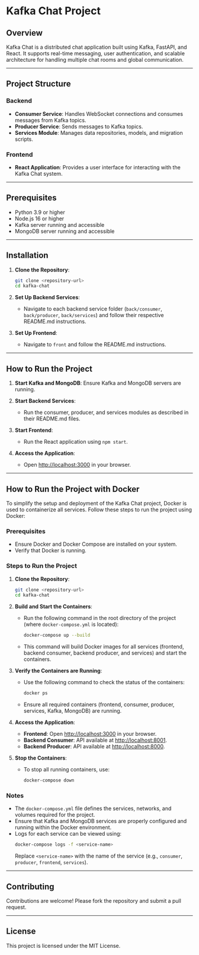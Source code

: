 # Kafka Chat Project

## Overview
Kafka Chat is a distributed chat application built using Kafka, FastAPI, and React. It supports real-time messaging, user authentication, and scalable architecture for handling multiple chat rooms and global communication.

---

## Project Structure

### Backend
- **Consumer Service**: Handles WebSocket connections and consumes messages from Kafka topics.
- **Producer Service**: Sends messages to Kafka topics.
- **Services Module**: Manages data repositories, models, and migration scripts.

### Frontend
- **React Application**: Provides a user interface for interacting with the Kafka Chat system.

---

## Prerequisites
- Python 3.9 or higher
- Node.js 16 or higher
- Kafka server running and accessible
- MongoDB server running and accessible

---

## Installation

1. **Clone the Repository**:
   ```bash
   git clone <repository-url>
   cd kafka-chat
   ```

2. **Set Up Backend Services**:
   - Navigate to each backend service folder (`back/consumer`, `back/producer`, `back/services`) and follow their respective README.md instructions.

3. **Set Up Frontend**:
   - Navigate to `front` and follow the README.md instructions.

---

## How to Run the Project

1. **Start Kafka and MongoDB**:
   Ensure Kafka and MongoDB servers are running.

2. **Start Backend Services**:
   - Run the consumer, producer, and services modules as described in their README.md files.

3. **Start Frontend**:
   - Run the React application using `npm start`.

4. **Access the Application**:
   - Open [http://localhost:3000](http://localhost:3000) in your browser.

---

## How to Run the Project with Docker

To simplify the setup and deployment of the Kafka Chat project, Docker is used to containerize all services. Follow these steps to run the project using Docker:

### Prerequisites
- Ensure Docker and Docker Compose are installed on your system.
- Verify that Docker is running.

### Steps to Run the Project

1. **Clone the Repository**:
   ```bash
   git clone <repository-url>
   cd kafka-chat
   ```

2. **Build and Start the Containers**:
   - Run the following command in the root directory of the project (where `docker-compose.yml` is located):
     ```bash
     docker-compose up --build
     ```
   - This command will build Docker images for all services (frontend, backend consumer, backend producer, and services) and start the containers.

3. **Verify the Containers are Running**:
   - Use the following command to check the status of the containers:
     ```bash
     docker ps
     ```
   - Ensure all required containers (frontend, consumer, producer, services, Kafka, MongoDB) are running.

4. **Access the Application**:
   - **Frontend**: Open [http://localhost:3000](http://localhost:3000) in your browser.
   - **Backend Consumer**: API available at [http://localhost:8001](http://localhost:8001).
   - **Backend Producer**: API available at [http://localhost:8000](http://localhost:8000).

5. **Stop the Containers**:
   - To stop all running containers, use:
     ```bash
     docker-compose down
     ```

### Notes
- The `docker-compose.yml` file defines the services, networks, and volumes required for the project.
- Ensure that Kafka and MongoDB services are properly configured and running within the Docker environment.
- Logs for each service can be viewed using:
  ```bash
  docker-compose logs -f <service-name>
  ```
  Replace `<service-name>` with the name of the service (e.g., `consumer`, `producer`, `frontend`, `services`).

---

## Contributing
Contributions are welcome! Please fork the repository and submit a pull request.

---

## License
This project is licensed under the MIT License.